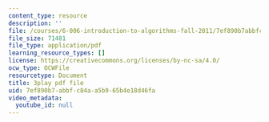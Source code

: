 ```yaml
---
content_type: resource
description: ''
file: /courses/6-006-introduction-to-algorithms-fall-2011/7ef890b7abbfc84aa5b965b4e18d46fa_hkAONP0aC9w.pdf
file_size: 71481
file_type: application/pdf
learning_resource_types: []
license: https://creativecommons.org/licenses/by-nc-sa/4.0/
ocw_type: OCWFile
resourcetype: Document
title: 3play pdf file
uid: 7ef890b7-abbf-c84a-a5b9-65b4e18d46fa
video_metadata:
  youtube_id: null
---
```

